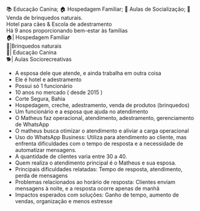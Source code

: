 📚 Educação Canina; 🏠 Hospedagem Familiar; 🐶 Aulas de Socialização; 🦴 Venda de brinquedos naturais.  
Hotel para cães & Escola de adestramento  
Há 9 anos proporcionando bem-estar às famílias  
🏠| Hospedagem Familiar  
🦴|Brinquedos naturais  
🐶| Educação Canina  
🐕| Aulas Sociorecreativas

* A esposa dele que atende, e ainda trabalha em outra coisa  
* Ele é hotel e adestramento  
* Possui só 1 funcionário  
* 10 anos no mercado ( desde 2015 )  
* Corte Segura, Bahia  
* Hospedagem, creche, adestramento, venda de produtos (brinquedos)  
* Um funcionário e a esposa que ajuda no atendimento  
* O Matheus faz operacional, atendimento, adestramento, gerenciamento de WhatsApp  
* O matheus busca otimizar o atendimento e aliviar a carga operacional  
* Uso do WhatsApp Business: Utiliza para atendimento ao cliente, mas enfrenta dificuldades com o tempo de resposta e a necessidade de automatizar mensagens.  
* A quantidade de clientes varia entre 30 a 40\.  
* Quem realiza o atendimento principal é o Matheus e sua esposa.  
* Principais dificuldades relatadas: Tempo de resposta, atendimento, perda de mensagens  
* Problemas relacionados ao horário de resposta: Clientes enviam mensagens à noite, e a resposta ocorre apenas de manhã  
* Impactos esperados com soluções: Ganho de tempo, aumento de vendas, organização e menos estresse

